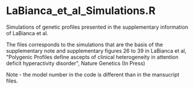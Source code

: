 # LaBianca_et_al_Simulations.R
Simulations of genetic profiles presented in the supplementary information of LaBianca et al.

The files corresponds to the simulations that are the basis of the supplementary note and 
  supplementary figures 26 to 39 in LaBianca et al, "Polygenic Profiles define ascepts of 
  clinical heterogeneity in attention deficit hyperactivity disorder", Nature Genetics (In Press)

Note - the model number in the code is different than in the mansucript files.
